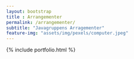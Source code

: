 ```yaml
--- 
layout: bootstrap 
title : Arrangementer 
permalink: /arrangementer/
subtitle: "Javagruppens Arragementer" 
feature-img: "assets/img/pexels/computer.jpeg"
---
```


{% include portfolio.html %}
